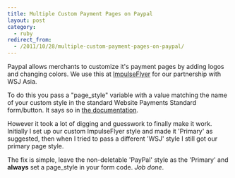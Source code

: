 ```yaml
---
title: Multiple Custom Payment Pages on Paypal
layout: post
category:
  - ruby
redirect_from:
  - /2011/10/28/multiple-custom-payment-pages-on-paypal/
---
```


[ImpulseFlyer]: http://impulseflyer.com

Paypal allows merchants to customize it's payment pages by adding logos and changing colors. We use this at [ImpulseFlyer][] for our partnership with WSJ Asia.

To do this you pass a "page_style" variable with a value matching the name of your custom style in the standard Website Payments Standard form/button. It says so in [the documentation](https://www.paypal.com/cgi-bin/webscr?cmd=p/mer/cowp_summary-outside).

However it took a lot of digging and guesswork to finally make it work. Initially I set up our custom ImpulseFlyer style and made it 'Primary' as suggested, then when I tried to pass a different 'WSJ' style I still got our primary page style.

The fix is simple, leave the non-deletable 'PayPal' style as the 'Primary' and **always** set a page_style in your form code. *Job done*.
